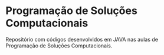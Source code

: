 #  Programação de Soluções Computacionais

Repositório com códigos desenvolvidos em JAVA nas aulas de Programação de Soluções Computacionais.
